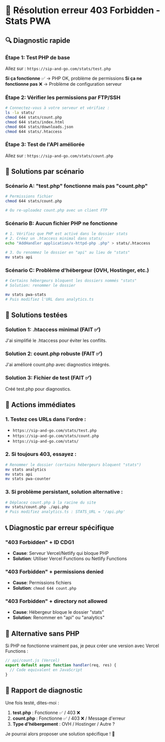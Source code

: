 # 🚨 Résolution erreur 403 Forbidden - Stats PWA

## 🔍 Diagnostic rapide

### Étape 1: Test PHP de base
Allez sur : `https://sip-and-go.com/stats/test.php`

**Si ça fonctionne** ✅ → PHP OK, problème de permissions
**Si ça ne fonctionne pas** ❌ → Problème de configuration serveur

### Étape 2: Vérifier les permissions par FTP/SSH
```bash
# Connectez-vous à votre serveur et vérifiez :
ls -la stats/
chmod 644 stats/count.php
chmod 644 stats/index.html
chmod 664 stats/downloads.json
chmod 644 stats/.htaccess
```

### Étape 3: Test de l'API améliorée
Allez sur : `https://sip-and-go.com/stats/count.php`

## 🔧 Solutions par scénario

### Scénario A: "test.php" fonctionne mais pas "count.php"
```bash
# Permissions fichier
chmod 644 stats/count.php

# Ou re-uploadez count.php avec un client FTP
```

### Scénario B: Aucun fichier PHP ne fonctionne
```bash
# 1. Vérifiez que PHP est activé dans le dossier stats
# 2. Créez un .htaccess minimal dans stats/
echo "AddHandler application/x-httpd-php .php" > stats/.htaccess

# 3. Ou renommez le dossier en "api" au lieu de "stats"
mv stats api
```

### Scénario C: Problème d'hébergeur (OVH, Hostinger, etc.)
```bash
# Certains hébergeurs bloquent les dossiers nommés "stats"
# Solution: renommer le dossier

mv stats pwa-stats
# Puis modifiez l'URL dans analytics.ts
```

## 🚀 Solutions testées

### Solution 1: .htaccess minimal (FAIT ✅)
J'ai simplifié le .htaccess pour éviter les conflits.

### Solution 2: count.php robuste (FAIT ✅)
J'ai amélioré count.php avec diagnostics intégrés.

### Solution 3: Fichier de test (FAIT ✅)
Créé test.php pour diagnostics.

## 🎯 Actions immédiates

### 1. Testez ces URLs dans l'ordre :
- `https://sip-and-go.com/stats/test.php`
- `https://sip-and-go.com/stats/count.php`
- `https://sip-and-go.com/stats/`

### 2. Si toujours 403, essayez :
```bash
# Renommer le dossier (certains hébergeurs bloquent "stats")
mv stats analytics
mv stats api
mv stats pwa-counter
```

### 3. Si problème persistant, solution alternative :
```bash
# Déplacez count.php à la racine du site
mv stats/count.php ./api.php
# Puis modifiez analytics.ts : STATS_URL = '/api.php'
```

## 📞 Diagnostic par erreur spécifique

### "403 Forbidden" + ID CDG1
- **Cause**: Serveur Vercel/Netlify qui bloque PHP
- **Solution**: Utiliser Vercel Functions ou Netlify Functions

### "403 Forbidden" + permissions denied
- **Cause**: Permissions fichiers
- **Solution**: `chmod 644 count.php`

### "403 Forbidden" + directory not allowed
- **Cause**: Hébergeur bloque le dossier "stats"
- **Solution**: Renommer en "api" ou "analytics"

## 🔄 Alternative sans PHP

Si PHP ne fonctionne vraiment pas, je peux créer une version avec Vercel Functions :

```javascript
// api/count.js (Vercel)
export default async function handler(req, res) {
  // Code equivalent en JavaScript
}
```

## 📝 Rapport de diagnostic

Une fois testé, dites-moi :
1. **test.php** : Fonctionne ✅ / 403 ❌
2. **count.php** : Fonctionne ✅ / 403 ❌ / Message d'erreur
3. **Type d'hébergement** : OVH / Hostinger / Autre ?

Je pourrai alors proposer une solution spécifique ! 🎯 